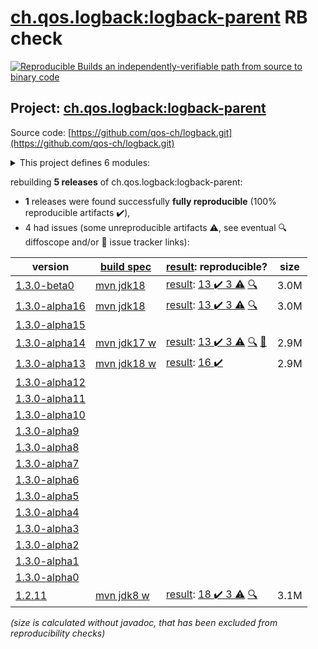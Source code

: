 [ch.qos.logback:logback-parent](https://search.maven.org/artifact/ch.qos.logback/logback-parent/) RB check
=======

[![Reproducible Builds](https://reproducible-builds.org/images/logos/rb.svg) an independently-verifiable path from source to binary code](https://reproducible-builds.org/)

## Project: [ch.qos.logback:logback-parent](https://search.maven.org/artifact/ch.qos.logback/logback-parent/)

Source code: [https://github.com/qos-ch/logback.git](https://github.com/qos-ch/logback.git)

<details><summary>This project defines 6 modules:</summary>

* [ch.qos.logback:logback-access](https://search.maven.org/artifact/ch.qos.logback/logback-access/)
* [ch.qos.logback:logback-classic](https://search.maven.org/artifact/ch.qos.logback/logback-classic/)
* [ch.qos.logback:logback-core](https://search.maven.org/artifact/ch.qos.logback/logback-core/)
* [ch.qos.logback:logback-examples](https://search.maven.org/artifact/ch.qos.logback/logback-examples/)
* [ch.qos.logback:logback-parent](https://search.maven.org/artifact/ch.qos.logback/logback-parent/)
* [ch.qos.logback:logback-site](https://search.maven.org/artifact/ch.qos.logback/logback-site/)
</details>

rebuilding **5 releases** of ch.qos.logback:logback-parent:
- **1** releases were found successfully **fully reproducible** (100% reproducible artifacts :heavy_check_mark:),
- 4 had issues (some unreproducible artifacts :warning:, see eventual :mag: diffoscope and/or :memo: issue tracker links):

| version | [build spec](/BUILDSPEC.md) | [result](https://reproducible-builds.org/docs/jvm/): reproducible? | size |
| -- | --------- | ------ | -- |
| [1.3.0-beta0](https://search.maven.org/artifact/ch.qos.logback/logback-parent/1.3.0-beta0/pom) | [mvn jdk18](logback-1.3.0-beta0.buildspec) | [result](logback-parent-1.3.0-beta0.buildinfo): [13 :heavy_check_mark:  3 :warning:](logback-parent-1.3.0-beta0.buildcompare) [:mag:](logback-parent-1.3.0-beta0.diffoscope) | 3.0M |
| [1.3.0-alpha16](https://search.maven.org/artifact/ch.qos.logback/logback-parent/1.3.0-alpha16/pom) | [mvn jdk18](logback-1.3.0-alpha16.buildspec) | [result](logback-parent-1.3.0-alpha16.buildinfo): [13 :heavy_check_mark:  3 :warning:](logback-parent-1.3.0-alpha16.buildcompare) [:mag:](logback-parent-1.3.0-alpha16.diffoscope) | 3.0M |
| [1.3.0-alpha15](https://search.maven.org/artifact/ch.qos.logback/logback-parent/1.3.0-alpha15/pom) | | | |
| [1.3.0-alpha14](https://search.maven.org/artifact/ch.qos.logback/logback-parent/1.3.0-alpha14/pom) | [mvn jdk17 w](logback-1.3.0-alpha14.buildspec) | [result](logback-parent-1.3.0-alpha14.buildinfo): [13 :heavy_check_mark:  3 :warning:](logback-parent-1.3.0-alpha14.buildcompare) [:mag:](logback-parent-1.3.0-alpha14.diffoscope) [:memo:](https://github.com/qos-ch/logback/pull/571) | 2.9M |
| [1.3.0-alpha13](https://search.maven.org/artifact/ch.qos.logback/logback-parent/1.3.0-alpha13/pom) | [mvn jdk18 w](logback-1.3.0-alpha13.buildspec) | [result](logback-parent-1.3.0-alpha13.buildinfo): [16 :heavy_check_mark: ](logback-parent-1.3.0-alpha13.buildcompare) | 2.9M |
| [1.3.0-alpha12](https://search.maven.org/artifact/ch.qos.logback/logback-parent/1.3.0-alpha12/pom) | | | |
| [1.3.0-alpha11](https://search.maven.org/artifact/ch.qos.logback/logback-parent/1.3.0-alpha11/pom) | | | |
| [1.3.0-alpha10](https://search.maven.org/artifact/ch.qos.logback/logback-parent/1.3.0-alpha10/pom) | | | |
| [1.3.0-alpha9](https://search.maven.org/artifact/ch.qos.logback/logback-parent/1.3.0-alpha9/pom) | | | |
| [1.3.0-alpha8](https://search.maven.org/artifact/ch.qos.logback/logback-parent/1.3.0-alpha8/pom) | | | |
| [1.3.0-alpha7](https://search.maven.org/artifact/ch.qos.logback/logback-parent/1.3.0-alpha7/pom) | | | |
| [1.3.0-alpha6](https://search.maven.org/artifact/ch.qos.logback/logback-parent/1.3.0-alpha6/pom) | | | |
| [1.3.0-alpha5](https://search.maven.org/artifact/ch.qos.logback/logback-parent/1.3.0-alpha5/pom) | | | |
| [1.3.0-alpha4](https://search.maven.org/artifact/ch.qos.logback/logback-parent/1.3.0-alpha4/pom) | | | |
| [1.3.0-alpha3](https://search.maven.org/artifact/ch.qos.logback/logback-parent/1.3.0-alpha3/pom) | | | |
| [1.3.0-alpha2](https://search.maven.org/artifact/ch.qos.logback/logback-parent/1.3.0-alpha2/pom) | | | |
| [1.3.0-alpha1](https://search.maven.org/artifact/ch.qos.logback/logback-parent/1.3.0-alpha1/pom) | | | |
| [1.3.0-alpha0](https://search.maven.org/artifact/ch.qos.logback/logback-parent/1.3.0-alpha0/pom) | | | |
| [1.2.11](https://search.maven.org/artifact/ch.qos.logback/logback-parent/1.2.11/pom) | [mvn jdk8 w](logback-1.2.11.buildspec) | [result](logback-parent-1.2.11.buildinfo): [18 :heavy_check_mark:  3 :warning:](logback-parent-1.2.11.buildcompare) [:mag:](logback-parent-1.2.11.diffoscope) | 3.1M |

<i>(size is calculated without javadoc, that has been excluded from reproducibility checks)</i>
